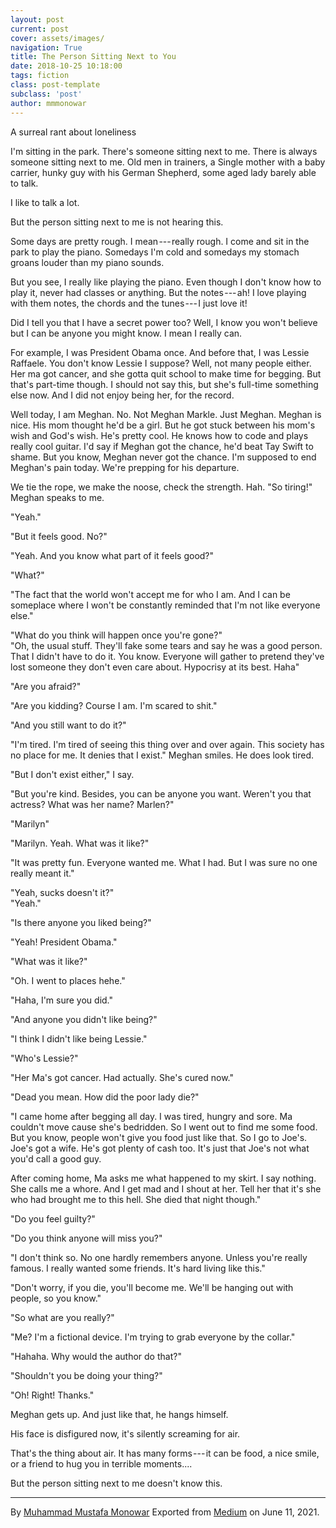 ```yaml
---
layout: post
current: post
cover: assets/images/
navigation: True
title: The Person Sitting Next to You
date: 2018-10-25 10:18:00
tags: fiction
class: post-template
subclass: 'post'
author: mmmonowar
---
```


A surreal rant about loneliness 


I'm sitting in the park. There's someone sitting next
to me. There is always someone sitting next to me. Old men in trainers,
a Single mother with a baby carrier, hunky guy with his German Shepherd,
some aged lady barely able to talk.

I like to talk a lot.

But the person sitting next to me is not hearing this.

Some days are pretty rough. I mean --- really rough. I come and sit in
the park to play the piano. Somedays I'm cold and somedays my stomach
groans louder than my piano sounds.

But you see, I really like playing the piano. Even though I don't know
how to play it, never had classes or anything. But the notes --- ah! I
love playing with them notes, the chords and the tunes --- I just love
it!

Did I tell you that I have a secret power too? Well, I know you won't
believe but I can be anyone you might know. I mean I really can.

For example, I was President Obama once. And before that, I was Lessie
Raffaele. You don't know Lessie I suppose? Well, not many people either.
Her ma got cancer, and she gotta quit school to make time for begging.
But that's part-time though. I should not say this, but she's full-time
something else now. And I did not enjoy being her, for the record.

Well today, I am Meghan. No. Not Meghan Markle. Just Meghan. Meghan is
nice. His mom thought he'd be a girl. But he got stuck between his mom's
wish and God's wish. He's pretty cool. He knows how to code and plays
really cool guitar. I'd say if Meghan got the chance, he'd beat Tay
Swift to shame. But you know, Meghan never got the chance. I'm supposed
to end Meghan's pain today. We're prepping for his departure.

We tie the rope, we make the noose, check the strength. Hah. "So
tiring!" Meghan speaks to me.

"Yeah."

"But it feels good. No?"

"Yeah. And you know what part of it feels good?"

"What?"

"The fact that the world won't accept me for who I am. And I can be
someplace where I won't be constantly reminded that I'm not like
everyone else."

"What do you think will happen once you're gone?"\
"Oh, the usual stuff. They'll fake some tears and say he was a good
person. That I didn't have to do it. You know. Everyone will gather to
pretend they've lost someone they don't even care about. Hypocrisy at
its best. Haha"

"Are you afraid?"

"Are you kidding? Course I am. I'm scared to shit."

"And you still want to do it?"

"I'm tired. I'm tired of seeing this thing over and over again. This
society has no place for me. It denies that I exist." Meghan smiles. He
does look tired.

"But I don't exist either," I say.

"But you're kind. Besides, you can be anyone you want. Weren't you that
actress? What was her name? Marlen?"

"Marilyn"

"Marilyn. Yeah. What was it like?"

"It was pretty fun. Everyone wanted me. What I had. But I was sure no
one really meant it."

"Yeah, sucks doesn't it?"\
"Yeah."

"Is there anyone you liked being?"

"Yeah! President Obama."

"What was it like?"

"Oh. I went to places hehe."

"Haha, I'm sure you did."

"And anyone you didn't like being?"

"I think I didn't like being Lessie."

"Who's Lessie?"

"Her Ma's got cancer. Had actually. She's cured now."

"Dead you mean. How did the poor lady die?"

"I came home after begging all day. I was tired, hungry and sore. Ma
couldn't move cause she's bedridden. So I went out to find me some food.
But you know, people won't give you food just like that. So I go to
Joe's. Joe's got a wife. He's got plenty of cash too. It's just that
Joe's not what you'd call a good guy.

After coming home, Ma asks me what happened to my skirt. I say nothing.
She calls me a whore. And I get mad and I shout at her. Tell her that
it's she who had brought me to this hell. She died that night though."

"Do you feel guilty?"

"Do you think anyone will miss you?"

"I don't think so. No one hardly remembers anyone. Unless you're really
famous. I really wanted some friends. It's hard living like this."

"Don't worry, if you die, you'll become me. We'll be hanging out with
people, so you know."

"So what are you really?"

"Me? I'm a fictional device. I'm trying to grab everyone by the collar."

"Hahaha. Why would the author do that?"

"Shouldn't you be doing your thing?"

"Oh! Right! Thanks."

Meghan gets up. And just like that, he hangs himself.

His face is disfigured now, it's silently screaming for air.

That's the thing about air. It has many forms --- it can be food, a nice
smile, or a friend to hug you in terrible moments....

But the person sitting next to me doesn't know this.

---

By [Muhammad Mustafa Monowar](https://medium.com/@mmmonowar)
Exported from [Medium](https://medium.com) on June 11, 2021.
